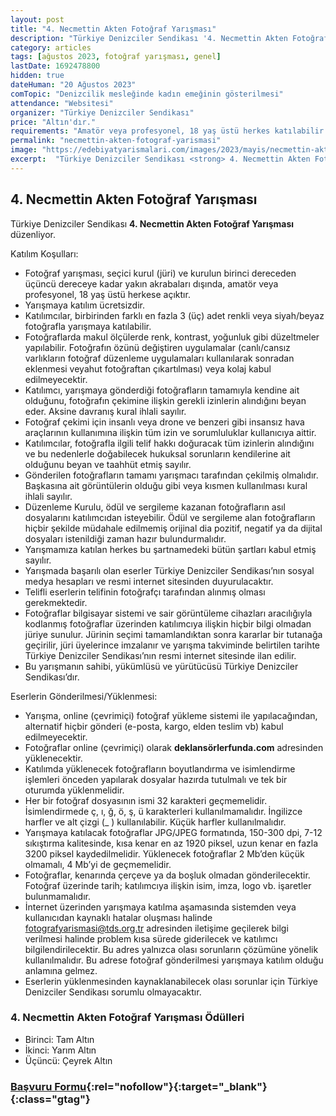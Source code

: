 ```yaml
---
layout: post
title: "4. Necmettin Akten Fotoğraf Yarışması"
description: "Türkiye Denizciler Sendikası '4. Necmettin Akten Fotoğraf Yarışması' düzenliyor."
category: articles
tags: [ağustos 2023, fotoğraf yarışması, genel]
lastDate: 1692478800
hidden: true
dateHuman: "20 Ağustos 2023"
comTopic: "Denizcilik mesleğinde kadın emeğinin gösterilmesi"
attendance: "Websitesi"
organizer: "Türkiye Denizciler Sendikası"
price: "Altın'dır."
requirements: "Amatör veya profesyonel, 18 yaş üstü herkes katılabilir."
permalink: "necmettin-akten-fotograf-yarismasi"
image: "https://edebiyatyarismalari.com/images/2023/mayis/necmettin-akten-fotograf-yarismasi.jpg"
excerpt:  "Türkiye Denizciler Sendikası <strong> 4. Necmettin Akten Fotoğraf Yarışması </strong> düzenliyor."
---
```


## 4. Necmettin Akten Fotoğraf Yarışması
Türkiye Denizciler Sendikası **4. Necmettin Akten Fotoğraf Yarışması** düzenliyor.  

Katılım Koşulları:
- Fotoğraf yarışması, seçici kurul (jüri) ve kurulun birinci dereceden üçüncü dereceye kadar yakın akrabaları dışında, amatör veya profesyonel, 18 yaş üstü herkese açıktır.
- Yarışmaya katılım ücretsizdir.
- Katılımcılar, birbirinden farklı en fazla 3 (üç) adet renkli veya siyah/beyaz fotoğrafla yarışmaya katılabilir.
- Fotoğraflarda makul ölçülerde renk, kontrast, yoğunluk gibi düzeltmeler yapılabilir. Fotoğrafın özünü değiştiren uygulamalar (canlı/cansız varlıkların fotoğraf düzenleme uygulamaları kullanılarak sonradan eklenmesi veyahut fotoğraftan çıkartılması) veya kolaj kabul edilmeyecektir.
- Katılımcı, yarışmaya gönderdiği fotoğrafların tamamıyla kendine ait olduğunu, fotoğrafın çekimine ilişkin gerekli izinlerin alındığını beyan eder. Aksine davranış kural ihlali sayılır.
- Fotoğraf çekimi için insanlı veya drone ve benzeri gibi insansız hava araçlarının kullanımına ilişkin tüm izin ve sorumluluklar kullanıcıya aittir.
- Katılımcılar, fotoğrafla ilgili telif hakkı doğuracak tüm izinlerin alındığını ve bu nedenlerle doğabilecek hukuksal sorunların kendilerine ait olduğunu beyan ve taahhüt etmiş sayılır.
- Gönderilen fotoğrafların tamamı yarışmacı tarafından çekilmiş olmalıdır. Başkasına ait görüntülerin olduğu gibi veya kısmen kullanılması kural ihlali sayılır.
- Düzenleme Kurulu, ödül ve sergileme kazanan fotoğrafların asıl dosyalarını katılımcıdan isteyebilir. Ödül ve sergileme alan fotoğrafların hiçbir şekilde müdahale edilmemiş orijinal dia pozitif, negatif ya da dijital dosyaları istenildiği zaman hazır bulundurmalıdır.
- Yarışmamıza katılan herkes bu şartnamedeki bütün şartları kabul etmiş sayılır.
- Yarışmada başarılı olan eserler Türkiye Denizciler Sendikası’nın sosyal medya hesapları ve resmi internet sitesinden duyurulacaktır.
- Telifli eserlerin telifinin fotoğrafçı tarafından alınmış olması gerekmektedir.
- Fotoğraflar bilgisayar sistemi ve sair görüntüleme cihazları aracılığıyla kodlanmış fotoğraflar üzerinden katılımcıya ilişkin hiçbir bilgi olmadan jüriye sunulur. Jürinin seçimi tamamlandıktan sonra kararlar bir tutanağa geçirilir, jüri üyelerince imzalanır ve yarışma takviminde belirtilen tarihte Türkiye Denizciler Sendikası’nın resmi internet sitesinde ilan edilir.
- Bu yarışmanın sahibi, yükümlüsü ve yürütücüsü Türkiye Denizciler Sendikası’dır.


Eserlerin Gönderilmesi/Yüklenmesi:
- Yarışma, online (çevrimiçi) fotoğraf yükleme sistemi ile yapılacağından, alternatif hiçbir gönderi (e-posta, kargo, elden teslim vb) kabul edilmeyecektir.
- Fotoğraflar online (çevrimiçi) olarak **deklansörlerfunda.com** adresinden yüklenecektir.
- Katılımda yüklenecek fotoğrafların boyutlandırma ve isimlendirme işlemleri önceden yapılarak dosyalar hazırda tutulmalı ve tek bir oturumda yüklenmelidir.
- Her bir fotoğraf dosyasının ismi 32 karakteri geçmemelidir. İsimlendirmede ç, ı, ğ, ö, ş, ü karakterleri kullanılmamalıdır. İngilizce harfler ve alt çizgi (_ ) kullanılabilir. Küçük harfler kullanılmalıdır.
- Yarışmaya katılacak fotoğraflar JPG/JPEG formatında, 150-300 dpi, 7-12 sıkıştırma kalitesinde, kısa kenar en az 1920 piksel, uzun kenar en fazla 3200 piksel kaydedilmelidir. Yüklenecek fotoğraflar 2 Mb’den küçük olmamalı, 4 Mb’yi de geçmemelidir.
- Fotoğraflar, kenarında çerçeve ya da boşluk olmadan gönderilecektir. Fotoğraf üzerinde tarih; katılımcıya ilişkin isim, imza, logo vb. işaretler bulunmamalıdır.
- İnternet üzerinden yarışmaya katılma aşamasında sistemden veya kullanıcıdan kaynaklı hatalar oluşması halinde fotografyarismasi@tds.org.tr adresinden iletişime geçilerek bilgi verilmesi halinde problem kısa sürede giderilecek ve katılımcı bilgilendirilecektir. Bu adres yalnızca olası sorunların çözümüne yönelik kullanılmalıdır. Bu adrese fotoğraf gönderilmesi yarışmaya katılım olduğu anlamına gelmez.
- Eserlerin yüklenmesinden kaynaklanabilecek olası sorunlar için Türkiye Denizciler Sendikası sorumlu olmayacaktır.


### 4. Necmettin Akten Fotoğraf Yarışması Ödülleri
- Birinci: Tam Altın
- İkinci: Yarım Altın
- Üçüncü: Çeyrek Altın


### [Başvuru Formu](http://www.deklansorlerfunda.com/?ref=edebiyatyarismalari.com){:rel="nofollow"}{:target="_blank"}{:class="gtag"}